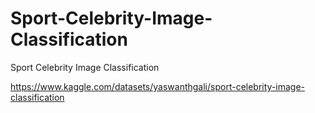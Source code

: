 # Sport-Celebrity-Image-Classification
Sport Celebrity Image Classification

https://www.kaggle.com/datasets/yaswanthgali/sport-celebrity-image-classification

